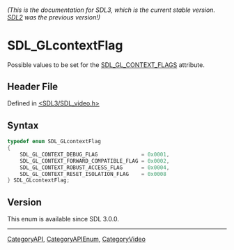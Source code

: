 ###### (This is the documentation for SDL3, which is the current stable version. [SDL2](https://wiki.libsdl.org/SDL2/) was the previous version!)
# SDL_GLcontextFlag

Possible values to be set for the [SDL_GL_CONTEXT_FLAGS](SDL_GL_CONTEXT_FLAGS) attribute.

## Header File

Defined in [<SDL3/SDL_video.h>](https://github.com/libsdl-org/SDL/blob/main/include/SDL3/SDL_video.h)

## Syntax

```c
typedef enum SDL_GLcontextFlag
{
    SDL_GL_CONTEXT_DEBUG_FLAG              = 0x0001,
    SDL_GL_CONTEXT_FORWARD_COMPATIBLE_FLAG = 0x0002,
    SDL_GL_CONTEXT_ROBUST_ACCESS_FLAG      = 0x0004,
    SDL_GL_CONTEXT_RESET_ISOLATION_FLAG    = 0x0008
} SDL_GLcontextFlag;
```

## Version

This enum is available since SDL 3.0.0.

----
[CategoryAPI](CategoryAPI), [CategoryAPIEnum](CategoryAPIEnum), [CategoryVideo](CategoryVideo)

